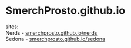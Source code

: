 # SmerchProsto.github.io
sites:<br>
  Nerds - <a href="smerchprosto.github.io/nerds">smerchprosto.github.io/nerds</a><br>
  Sedona - <a href="smerchprosto.github.io/sedona">smerchprosto.github.io/sedona</a>
